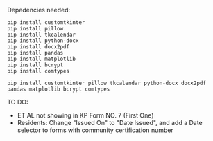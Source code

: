 Depedencies needed:
</br>

```
pip install customtkinter
pip install pillow
pip install tkcalendar
pip install python-docx
pip install docx2pdf
pip install pandas
pip install matplotlib
pip install bcrypt
pip install comtypes

pip install customtkinter pillow tkcalendar python-docx docx2pdf pandas matplotlib bcrypt comtypes
```

TO DO:

- ET AL not showing in KP Form NO. 7 (First One)
- Residents: Change "Issued On" to "Date Issued", and add a Date selector to forms with community certification number
